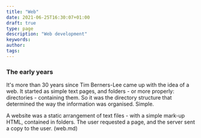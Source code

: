 ```yaml
---
title: "Web"
date: 2021-06-25T16:30:07+01:00
draft: true
type: page
description: "Web development"
keywords:
author: 
tags: 
---
```


### The early years

It's more than 30 years since Tim Berners-Lee came up with the idea of a web. It started as simple text pages, and folders - or more properly: directories -  containing them. So it was the directory structure that determined the way the information was organised. Simple.

A website was a static arrangement of text files - with a simple mark-up HTML, contained in folders. The user requested a page, and the server sent a copy to the user. 
(web.md)